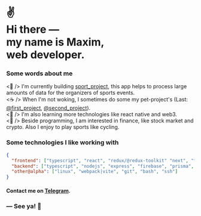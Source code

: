 <h1>
 ✌<br>
  Hi there ― <br> 
  my name is Maxim, <br> 
  web developer.
</h1>

### Some words about me

<p>
 <🎯 /> I'm currently building <a href="https://github.com/mironovma">sport_project</a>, this app helps to process large amounts of data for the organizers of sports events.
    <br>
    <☕️‍ /> When I'm not woking, I sometimes do some my pet-project's (Last: <a href="http://github.com/mironovma">@first_project</a>, <a href="http://github.com/mironovma">@second_project</a>).
    <br>
    <🌱 /> I'm also learning more technologies like react native and web3.
    <br>
    <🍺 /> Beside programming, I am interested in finance, like stock market and crypto. Also I enjoy to play sports like cycling.
</p>

### Some technologies I like working with

```json
{
  "frontend": ["typescript", "react", "redux/@redux-toolkit" "next", "formik|react-hook-form", "tailwindcss"],
  "backend": ["typescript", "nodejs", "express", "firebase", "prisma", "mysql", "posgresql"],
  "other@alpha": ["linux", "webpack|vite", "git", "bash", "ssh"]
}
```

#### Contact me on [Telegram](https://t.me/mironov_ma).

### ― See ya! 👋
